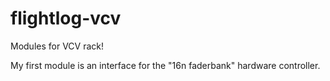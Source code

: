 # flightlog-vcv
Modules for VCV rack!

My first module is an interface for the "16n faderbank" hardware controller. 

